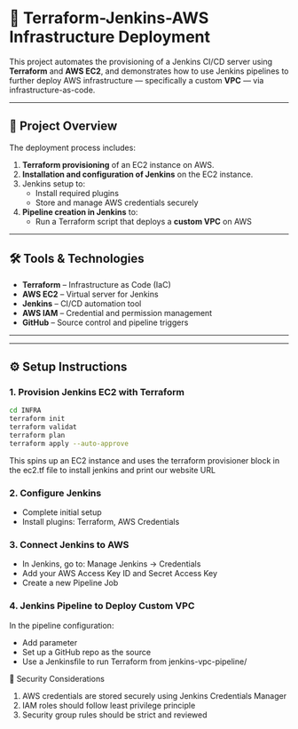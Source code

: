 # 🚀 Terraform-Jenkins-AWS Infrastructure Deployment

This project automates the provisioning of a Jenkins CI/CD server using **Terraform** and **AWS EC2**, and demonstrates how to use Jenkins pipelines to further deploy AWS infrastructure — specifically a custom **VPC** — via infrastructure-as-code.

---

## 📌 Project Overview

The deployment process includes:

1. **Terraform provisioning** of an EC2 instance on AWS.
2. **Installation and configuration of Jenkins** on the EC2 instance.
3. Jenkins setup to:
   - Install required plugins
   - Store and manage AWS credentials securely
4. **Pipeline creation in Jenkins** to:
   - Run a Terraform script that deploys a **custom VPC** on AWS

---

## 🛠️ Tools & Technologies

- **Terraform** – Infrastructure as Code (IaC)
- **AWS EC2** – Virtual server for Jenkins
- **Jenkins** – CI/CD automation tool
- **AWS IAM** – Credential and permission management
- **GitHub** – Source control and pipeline triggers

---


---

## ⚙️ Setup Instructions

### 1. Provision Jenkins EC2 with Terraform

```bash
cd INFRA
terraform init
terraform validat
terraform plan
terraform apply --auto-approve
```
This spins up an EC2 instance and uses the terraform provisioner block in the ec2.tf file to install jenkins and print our website URL

### 2. Configure Jenkins
- Complete initial setup
- Install plugins: Terraform, AWS Credentials

### 3. Connect Jenkins to AWS
- In Jenkins, go to: Manage Jenkins → Credentials
- Add your AWS Access Key ID and Secret Access Key
- Create a new Pipeline Job

### 4. Jenkins Pipeline to Deploy Custom VPC
In the pipeline configuration:
- Add parameter
- Set up a GitHub repo as the source
- Use a Jenkinsfile to run Terraform from jenkins-vpc-pipeline/

🔐 Security Considerations
1. AWS credentials are stored securely using Jenkins Credentials Manager
2. IAM roles should follow least privilege principle
3. Security group rules should be strict and reviewed


